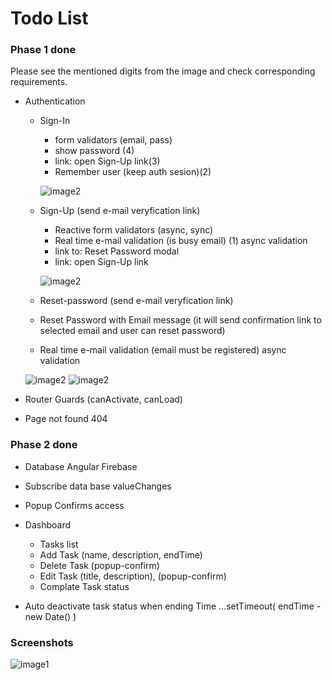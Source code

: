 # Todo List




### Phase 1 done ###
Please see the mentioned digits from the image and check corresponding requirements.

* Authentication 
   * Sign-In
     * form validators (email, pass)
     * show password (4)
     * link: open Sign-Up link(3)
     * Remember user (keep auth sesion)(2)

     ![image2](https://i.ibb.co/f8ZM3qc/sign-in.png)
      
  * Sign-Up (send e-mail veryfication link)
    * Reactive form validators (async, sync)
    * Real time e-mail validation (is busy email) (1) async validation
    * link to: Reset Password modal
    * link: open Sign-Up link

    ![image2](https://i.ibb.co/bNSxLv1/sign-uppng.png)
    
   * Reset-password (send e-mail veryfication link)
    * Reset Password with Email message (it will send confirmation link to selected email and user can reset password)
    * Real time e-mail validation (email must be registered) async validation

    ![image2](https://i.ibb.co/ZMfbGDk/reset-pass.png)
    ![image2](https://i.ibb.co/q0ngY1d/reset-pass1.png)
    
    

* Router Guards (canActivate, canLoad)
* Page not found 404 


### Phase 2 done

* Database Angular Firebase
* Subscribe data base valueChanges
* Popup Confirms access
* Dashboard
    * Tasks list
    * Add Task (name, description, endTime)
    * Delete Task (popup-confirm)
    * Edit Task (title, description), (popup-confirm)
    * Complate Task status

* Auto deactivate task status when ending Time  ...setTimeout( endTime - new Date() )

### Screenshots

![image1](https://i.ibb.co/kDVBfp4/1.png)





